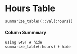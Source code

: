 # Hours Table
```@docs
summarize_table!(::Val{:hours})
```

#### Column Summmary
```@example
using E4ST # hide
summarize_table(:hours) # hide
```